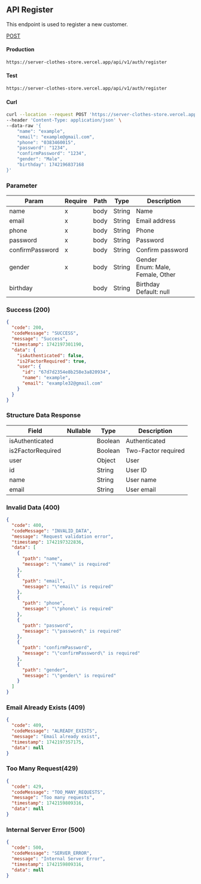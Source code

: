 ## API Register

This endpoint is used to register a new customer.

[POST](#)

#### Production

```bash
https://server-clothes-store.vercel.app/api/v1/auth/register
```

#### Test

```bash
https://server-clothes-store.vercel.app/api/v1/auth/register
```

#### Curl

```bash
curl --location --request POST 'https://server-clothes-store.vercel.app/api/v1/auth/register' \
--header 'Content-Type: application/json' \
--data-raw '{
    "name": "example",
    "email": "example@gmail.com",
    "phone": "0383460015",
    "password": "1234",
    "confirmPassword": "1234",
    "gender": "Male",
    "birthday": 1742196837168
}'
```

### Parameter

| Param           | Require | Path | Type   | Description                          |
| --------------- | ------- | ---- | ------ | ------------------------------------ |
| name            | x       | body | String | Name                                 |
| email           | x       | body | String | Email address                        |
| phone           | x       | body | String | Phone                                |
| password        | x       | body | String | Password                             |
| confirmPassword | x       | body | String | Confirm password                     |
| gender          | x       | body | String | Gender <br>Enum: Male, Female, Other |
| birthday        |         | body | String | Birthday <br>Default: null           |

### Success (200)

```json
{
  "code": 200,
  "codeMessage": "SUCCESS",
  "message": "Success",
  "timestamp": 1742197301190,
  "data": {
    "isAuthenticated": false,
    "is2FactorRequired": true,
    "user": {
      "id": "67d7d2354e8b258e3a820934",
      "name": "example",
      "email": "example32@gmail.com"
    }
  }
}
```

### Structure Data Response

| Field             | Nullable | Type    | Description         |
| ----------------- | -------- | ------- | ------------------- |
| isAuthenticated   |          | Boolean | Authenticated       |
| is2FactorRequired |          | Boolean | Two-Factor required |
| user              |          | Object  | User                |
| id                |          | String  | User ID             |
| name              |          | String  | User name           |
| email             |          | String  | User email          |

### Invalid Data (400)

```json
{
  "code": 400,
  "codeMessage": "INVALID_DATA",
  "message": "Request validation error",
  "timestamp": 1742197322836,
  "data": [
    {
      "path": "name",
      "message": "\"name\" is required"
    },
    {
      "path": "email",
      "message": "\"email\" is required"
    },
    {
      "path": "phone",
      "message": "\"phone\" is required"
    },
    {
      "path": "password",
      "message": "\"password\" is required"
    },
    {
      "path": "confirmPassword",
      "message": "\"confirmPassword\" is required"
    },
    {
      "path": "gender",
      "message": "\"gender\" is required"
    }
  ]
}
```

### Email Already Exists (409)

```json
{
  "code": 409,
  "codeMessage": "ALREADY_EXISTS",
  "message": "Email already exist",
  "timestamp": 1742197357175,
  "data": null
}
```

### Too Many Request(429)

```json
{
  "code": 429,
  "codeMessage": "TOO_MANY_REQUESTS",
  "message": "Too many requests",
  "timestamp": 1742159809316,
  "data": null
}
```

### Internal Server Error (500)

```json
{
  "code": 500,
  "codeMessage": "SERVER_ERROR",
  "message": "Internal Server Error",
  "timestamp": 1742159809316,
  "data": null
}
```
